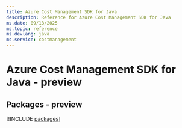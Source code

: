 ```yaml
---
title: Azure Cost Management SDK for Java
description: Reference for Azure Cost Management SDK for Java
ms.date: 09/18/2025
ms.topic: reference
ms.devlang: java
ms.service: costmanagement
---
```

# Azure Cost Management SDK for Java - preview
## Packages - preview
[!INCLUDE [packages](cost-management-index.md)]